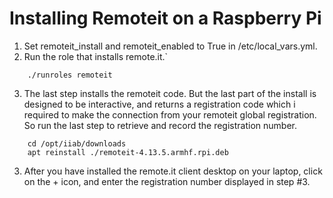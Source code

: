 # Installing Remoteit on a Raspberry Pi
1. Set remoteit_install and remoteit_enabled to True in /etc/local_vars.yml.
2. Run the role that installs remote.it.`
```
    ./runroles remoteit
```
3. The last step installs the remoteit code. But the last part of the install is designed to be interactive, and returns a registration code which i required to make the connection from your remoteit global registration. So run the last step to retrieve and record the registration number.
```
    cd /opt/iiab/downloads
    apt reinstall ./remoteit-4.13.5.armhf.rpi.deb
```
3. After you have installed the remote.it client desktop on your laptop, click on the + icon, and enter the registration number displayed in step #3.
